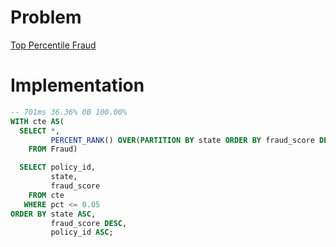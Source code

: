 # Problem

[Top Percentile Fraud](https://leetcode.com/problems/top-percentile-fraud/)

# Implementation

```sql
-- 701ms 36.36% 0B 100.00%
WITH cte AS(
  SELECT *,
         PERCENT_RANK() OVER(PARTITION BY state ORDER BY fraud_score DESC) AS pct
    FROM Fraud)

  SELECT policy_id,
         state,
         fraud_score
    FROM cte
   WHERE pct <= 0.05
ORDER BY state ASC,
         fraud_score DESC,
         policy_id ASC;
```
